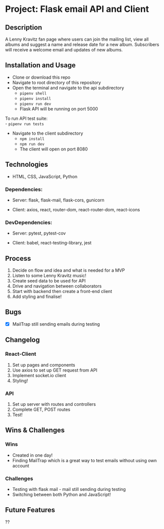 # Project: Flask email API and Client

## Description 
A Lenny Kravitz fan page where users can join the mailing list, view all albums and suggest a name and release date for a new album. Subscribers will receive a welcome email and updates of new albums. 

## Installation and Usage

- Clone or download this repo
- Navigate to root directory of this repository
- Open the terminal and navigate to the api subdirectory
    - `pipenv shell`
    - `pipenv install`
    - `pipenv run dev`
    - Flask API will be running on port 5000

To run API test suite:    
    - `pipenv run tests` 

- Navigate to the client subdirectory
    - `npm install`
    - `npm run dev`
    - The client will open on port 8080

## Technologies
- HTML, CSS, JavaScript, Python

### Dependencies: 
   - Server: flask, flask-mail, flask-cors, gunicorn
   
   - Client: axios, react, router-dom, react-router-dom, react-icons
   
### DevDependencies:
   - Server: pytest, pytest-cov
   
   - Client: babel, react-testing-library, jest

## Process 
1. Decide on flow and idea and what is needed for a MVP
2. Listen to some Lenny Kravitz music!
3. Create seed data to be used for API
3. Drive and navigation between collaborators 
4. Start with backend then create a front-end client
5. Add styling and finalise!

## Bugs
- [x] MailTrap still sending emails during testing

## Changelog

### React-Client
1. Set up pages and components   
3. Use axios to set up GET request from API
4. Implement socket.io client 
5. Styling!

### API
1. Set up server with routes and controllers
3. Complete GET, POST routes 
4. Test!

## Wins & Challenges

### Wins
- Created in one day!
- Finding MailTrap which is a great way to test emails without using own account

### Challenges
- Testing with flask mail - mail still sending during testing 
- Switching between both Python and JavaScript!

## Future Features 
??